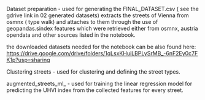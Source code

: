 Dataset preparation - used for generating the FINAL_DATASET.csv ( see the gdrive link in 02 generated datasets)
  extracts the streets of Vienna from osmnx ( type walk) and attaches to them through the use of geopandas.sindex features which were retrieved either from osmnx,  austria opendata and other sources listed in the notebook.
  
  the downloaded datasets needed for the notebook can be also found here: https://drive.google.com/drive/folders/1qLsxKHuiLBPLySrMB_-6nF2Ey0c7FK1p?usp=sharing

Clustering streets - used for clustering and defining the street types. 

augmented_streets_ml_ - used for training the linear regression model for predicting the UHVI index from the collected features for every street.
